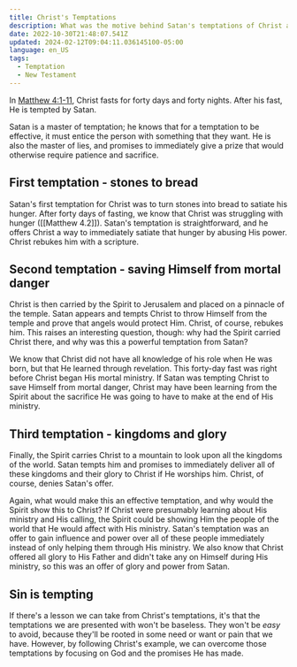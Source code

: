 ```yaml
---
title: Christ's Temptations
description: What was the motive behind Satan's temptations of Christ after his forty-day fast?
date: 2022-10-30T21:48:07.541Z
updated: 2024-02-12T09:04:11.036145100-05:00
language: en_US
tags:
  - Temptation
  - New Testament
---
```


In [Matthew 4:1-11](https://www.churchofjesuschrist.org/study/scriptures/nt/matt/4?id=p1-p11#p1), Christ fasts for forty days and forty nights. After his fast, He is tempted by Satan.

Satan is a master of temptation; he knows that for a temptation to be effective, it must entice the person with something that they want. He is also the master of lies, and promises to immediately give a prize that would otherwise require patience and sacrifice.

## First temptation - stones to bread
Satan's first temptation for Christ was to turn stones into bread to satiate his hunger. After forty days of fasting, we know that Christ was struggling with hunger ([[Matthew 4.2]]). Satan's temptation is straightforward, and he offers Christ a way to immediately satiate that hunger by abusing His power. Christ rebukes him with a scripture.

## Second temptation - saving Himself from mortal danger
Christ is then carried by the Spirit to Jerusalem and placed on a pinnacle of the temple. Satan appears and tempts Christ to throw Himself from the temple and prove that angels would protect Him. Christ, of course, rebukes him. This raises an interesting question, though: why had the Spirit carried Christ there, and why was this a powerful temptation from Satan?

We know that Christ did not have all knowledge of his role when He was born, but that He learned through revelation. This forty-day fast was right before Christ began His mortal ministry. If Satan was tempting Christ to save Himself from mortal danger, Christ may have been learning from the Spirit about the sacrifice He was going to have to make at the end of His ministry.

## Third temptation - kingdoms and glory
Finally, the Spirit carries Christ to a mountain to look upon all the kingdoms of the world. Satan tempts him and promises to immediately deliver all of these kingdoms and their glory to Christ if He worships him. Christ, of course, denies Satan's offer.

Again, what would make this an effective temptation, and why would the Spirit show this to Christ? If Christ were presumably learning about His ministry and His calling, the Spirit could be showing Him the people of the world that He would affect with His ministry. Satan's temptation was an offer to gain influence and power over all of these people immediately instead of only helping them through His ministry. We also know that Christ offered all glory to His Father and didn't take any on Himself during His ministry, so this was an offer of glory and power from Satan.

## Sin is tempting
If there's a lesson we can take from Christ's temptations, it's that the temptations we are presented with won't be baseless. They won't be _easy_ to avoid, because they'll be rooted in some need or want or pain that we have. However, by following Christ's example, we can overcome those temptations by focusing on God and the promises He has made.
